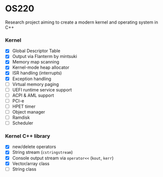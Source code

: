 # OS220
Research project aiming to create a modern kernel and operating system in C++

### Kernel
- [x] Global Descriptor Table
- [x] Output via Flanterm by mintsuki
- [x] Memory map scanning
- [x] Kernel-mode heap allocator
- [x] ISR handling (interrupts)
- [x] Exception handling
- [ ] Virtual memory paging
- [ ] UEFI runtime service support
- [ ] ACPI & AML support
- [ ] PCI-e
- [ ] HPET timer
- [ ] Object manager
- [ ] Ramdisk
- [ ] Scheduler

### Kernel C++ library
- [x] new/delete operators
- [x] String stream (`cstringstream`)
- [x] Console output stream via `operator<<` (`kout`, `kerr`)
- [x] Vector/array class
- [ ] String class